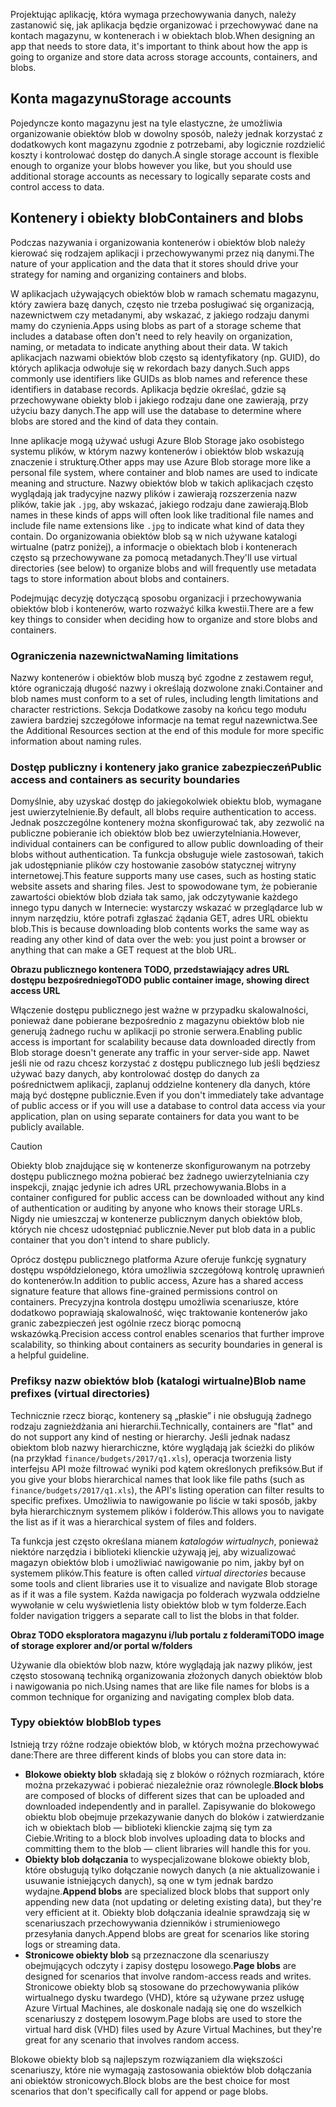 <span data-ttu-id="118d6-101">Projektując aplikację, która wymaga przechowywania danych, należy zastanowić się, jak aplikacja będzie organizować i przechowywać dane na kontach magazynu, w kontenerach i w obiektach blob.</span><span class="sxs-lookup"><span data-stu-id="118d6-101">When designing an app that needs to store data, it's important to think about how the app is going to organize and store data across storage accounts, containers, and blobs.</span></span>

## <a name="storage-accounts"></a><span data-ttu-id="118d6-102">Konta magazynu</span><span class="sxs-lookup"><span data-stu-id="118d6-102">Storage accounts</span></span>

<span data-ttu-id="118d6-103">Pojedyncze konto magazynu jest na tyle elastyczne, że umożliwia organizowanie obiektów blob w dowolny sposób, należy jednak korzystać z dodatkowych kont magazynu zgodnie z potrzebami, aby logicznie rozdzielić koszty i kontrolować dostęp do danych.</span><span class="sxs-lookup"><span data-stu-id="118d6-103">A single storage account is flexible enough to organize your blobs however you like, but you should use additional storage accounts as necessary to logically separate costs and control access to data.</span></span>

## <a name="containers-and-blobs"></a><span data-ttu-id="118d6-104">Kontenery i obiekty blob</span><span class="sxs-lookup"><span data-stu-id="118d6-104">Containers and blobs</span></span>

<span data-ttu-id="118d6-105">Podczas nazywania i organizowania kontenerów i obiektów blob należy kierować się rodzajem aplikacji i przechowywanymi przez nią danymi.</span><span class="sxs-lookup"><span data-stu-id="118d6-105">The nature of your application and the data that it stores should drive your strategy for naming and organizing containers and blobs.</span></span>

<span data-ttu-id="118d6-106">W aplikacjach używających obiektów blob w ramach schematu magazynu, który zawiera bazę danych, często nie trzeba posługiwać się organizacją, nazewnictwem czy metadanymi, aby wskazać, z jakiego rodzaju danymi mamy do czynienia.</span><span class="sxs-lookup"><span data-stu-id="118d6-106">Apps using blobs as part of a storage scheme that includes a database often don't need to rely heavily on organization, naming, or metadata to indicate anything about their data.</span></span> <span data-ttu-id="118d6-107">W takich aplikacjach nazwami obiektów blob często są identyfikatory (np. GUID), do których aplikacja odwołuje się w rekordach bazy danych.</span><span class="sxs-lookup"><span data-stu-id="118d6-107">Such apps commonly use identifiers like GUIDs as blob names and reference these identifiers in database records.</span></span> <span data-ttu-id="118d6-108">Aplikacja będzie określać, gdzie są przechowywane obiekty blob i jakiego rodzaju dane one zawierają, przy użyciu bazy danych.</span><span class="sxs-lookup"><span data-stu-id="118d6-108">The app will use the database to determine where blobs are stored and the kind of data they contain.</span></span>

<span data-ttu-id="118d6-109">Inne aplikacje mogą używać usługi Azure Blob Storage jako osobistego systemu plików, w którym nazwy kontenerów i obiektów blob wskazują znaczenie i strukturę.</span><span class="sxs-lookup"><span data-stu-id="118d6-109">Other apps may use Azure Blob storage more like a personal file system, where container and blob names are used to indicate meaning and structure.</span></span> <span data-ttu-id="118d6-110">Nazwy obiektów blob w takich aplikacjach często wyglądają jak tradycyjne nazwy plików i zawierają rozszerzenia nazw plików, takie jak `.jpg`, aby wskazać, jakiego rodzaju dane zawierają.</span><span class="sxs-lookup"><span data-stu-id="118d6-110">Blob names in these kinds of apps will often look like traditional file names and include file name extensions like `.jpg` to indicate what kind of data they contain.</span></span> <span data-ttu-id="118d6-111">Do organizowania obiektów blob są w nich używane katalogi wirtualne (patrz poniżej), a informacje o obiektach blob i kontenerach często są przechowywane za pomocą metadanych.</span><span class="sxs-lookup"><span data-stu-id="118d6-111">They'll use virtual directories (see below) to organize blobs and will frequently use metadata tags to store information about blobs and containers.</span></span>

<span data-ttu-id="118d6-112">Podejmując decyzję dotyczącą sposobu organizacji i przechowywania obiektów blob i kontenerów, warto rozważyć kilka kwestii.</span><span class="sxs-lookup"><span data-stu-id="118d6-112">There are a few key things to consider when deciding how to organize and store blobs and containers.</span></span>

### <a name="naming-limitations"></a><span data-ttu-id="118d6-113">Ograniczenia nazewnictwa</span><span class="sxs-lookup"><span data-stu-id="118d6-113">Naming limitations</span></span>

<span data-ttu-id="118d6-114">Nazwy kontenerów i obiektów blob muszą być zgodne z zestawem reguł, które ograniczają długość nazwy i określają dozwolone znaki.</span><span class="sxs-lookup"><span data-stu-id="118d6-114">Container and blob names must conform to a set of rules, including length limitations and character restrictions.</span></span> <span data-ttu-id="118d6-115">Sekcja Dodatkowe zasoby na końcu tego modułu zawiera bardziej szczegółowe informacje na temat reguł nazewnictwa.</span><span class="sxs-lookup"><span data-stu-id="118d6-115">See the Additional Resources section at the end of this module for more specific information about naming rules.</span></span>

### <a name="public-access-and-containers-as-security-boundaries"></a><span data-ttu-id="118d6-116">Dostęp publiczny i kontenery jako granice zabezpieczeń</span><span class="sxs-lookup"><span data-stu-id="118d6-116">Public access and containers as security boundaries</span></span>

<span data-ttu-id="118d6-117">Domyślnie, aby uzyskać dostęp do jakiegokolwiek obiektu blob, wymagane jest uwierzytelnienie.</span><span class="sxs-lookup"><span data-stu-id="118d6-117">By default, all blobs require authentication to access.</span></span> <span data-ttu-id="118d6-118">Jednak poszczególne kontenery można skonfigurować tak, aby zezwolić na publiczne pobieranie ich obiektów blob bez uwierzytelniania.</span><span class="sxs-lookup"><span data-stu-id="118d6-118">However, individual containers can be configured to allow public downloading of their blobs without authentication.</span></span> <span data-ttu-id="118d6-119">Ta funkcja obsługuje wiele zastosowań, takich jak udostępnianie plików czy hostowanie zasobów statycznej witryny internetowej.</span><span class="sxs-lookup"><span data-stu-id="118d6-119">This feature supports many use cases, such as hosting static website assets and sharing files.</span></span> <span data-ttu-id="118d6-120">Jest to spowodowane tym, że pobieranie zawartości obiektów blob działa tak samo, jak odczytywanie każdego innego typu danych w Internecie: wystarczy wskazać w przeglądarce lub w innym narzędziu, które potrafi zgłaszać żądania GET, adres URL obiektu blob.</span><span class="sxs-lookup"><span data-stu-id="118d6-120">This is because downloading blob contents works the same way as reading any other kind of data over the web: you just point a browser or anything that can make a GET request at the blob URL.</span></span>

<span data-ttu-id="118d6-121">**Obrazu publicznego kontenera TODO, przedstawiający adres URL dostępu bezpośredniego**</span><span class="sxs-lookup"><span data-stu-id="118d6-121">**TODO public container image, showing direct access URL**</span></span>

<span data-ttu-id="118d6-122">Włączenie dostępu publicznego jest ważne w przypadku skalowalności, ponieważ dane pobierane bezpośrednio z magazynu obiektów blob nie generują żadnego ruchu w aplikacji po stronie serwera.</span><span class="sxs-lookup"><span data-stu-id="118d6-122">Enabling public access is important for scalability because data downloaded directly from Blob storage doesn't generate any traffic in your server-side app.</span></span> <span data-ttu-id="118d6-123">Nawet jeśli nie od razu chcesz korzystać z dostępu publicznego lub jeśli będziesz używać bazy danych, aby kontrolować dostęp do danych za pośrednictwem aplikacji, zaplanuj oddzielne kontenery dla danych, które mają być dostępne publicznie.</span><span class="sxs-lookup"><span data-stu-id="118d6-123">Even if you don't immediately take advantage of public access or if you will use a database to control data access via your application, plan on using separate containers for data you want to be publicly available.</span></span>

> [!CAUTION]
> <span data-ttu-id="118d6-124">Obiekty blob znajdujące się w kontenerze skonfigurowanym na potrzeby dostępu publicznego można pobierać bez żadnego uwierzytelniania czy inspekcji, znając jedynie ich adres URL przechowywania.</span><span class="sxs-lookup"><span data-stu-id="118d6-124">Blobs in a container configured for public access can be downloaded without any kind of authentication or auditing by anyone who knows their storage URLs.</span></span> <span data-ttu-id="118d6-125">Nigdy nie umieszczaj w kontenerze publicznym danych obiektów blob, których nie chcesz udostępniać publicznie.</span><span class="sxs-lookup"><span data-stu-id="118d6-125">Never put blob data in a public container that you don't intend to share publicly.</span></span>

<span data-ttu-id="118d6-126">Oprócz dostępu publicznego platforma Azure oferuje funkcję sygnatury dostępu współdzielonego, która umożliwia szczegółową kontrolę uprawnień do kontenerów.</span><span class="sxs-lookup"><span data-stu-id="118d6-126">In addition to public access, Azure has a shared access signature feature that allows fine-grained permissions control on containers.</span></span> <span data-ttu-id="118d6-127">Precyzyjna kontrola dostępu umożliwia scenariusze, które dodatkowo poprawiają skalowalność, więc traktowanie kontenerów jako granic zabezpieczeń jest ogólnie rzecz biorąc pomocną wskazówką.</span><span class="sxs-lookup"><span data-stu-id="118d6-127">Precision access control enables scenarios that further improve scalability, so thinking about containers as security boundaries in general is a helpful guideline.</span></span>

### <a name="blob-name-prefixes-virtual-directories"></a><span data-ttu-id="118d6-128">Prefiksy nazw obiektów blob (katalogi wirtualne)</span><span class="sxs-lookup"><span data-stu-id="118d6-128">Blob name prefixes (virtual directories)</span></span>

<span data-ttu-id="118d6-129">Technicznie rzecz biorąc, kontenery są „płaskie” i nie obsługują żadnego rodzaju zagnieżdżania ani hierarchii.</span><span class="sxs-lookup"><span data-stu-id="118d6-129">Technically, containers are "flat" and do not support any kind of nesting or hierarchy.</span></span> <span data-ttu-id="118d6-130">Jeśli jednak nadasz obiektom blob nazwy hierarchiczne, które wyglądają jak ścieżki do plików (na przykład `finance/budgets/2017/q1.xls`), operacja tworzenia listy interfejsu API może filtrować wyniki pod kątem określonych prefiksów.</span><span class="sxs-lookup"><span data-stu-id="118d6-130">But if you give your blobs hierarchical names that look like file paths (such as `finance/budgets/2017/q1.xls`), the API's listing operation can filter results to specific prefixes.</span></span> <span data-ttu-id="118d6-131">Umożliwia to nawigowanie po liście w taki sposób, jakby była hierarchicznym systemem plików i folderów.</span><span class="sxs-lookup"><span data-stu-id="118d6-131">This allows you to navigate the list as if it was a hierarchical system of files and folders.</span></span>

<span data-ttu-id="118d6-132">Ta funkcja jest często określana mianem *katalogów wirtualnych*, ponieważ niektóre narzędzia i biblioteki klienckie używają jej, aby wizualizować magazyn obiektów blob i umożliwiać nawigowanie po nim, jakby był on systemem plików.</span><span class="sxs-lookup"><span data-stu-id="118d6-132">This feature is often called *virtual directories* because some tools and client libraries use it to visualize and navigate Blob storage as if it was a file system.</span></span> <span data-ttu-id="118d6-133">Każda nawigacja po folderach wyzwala oddzielne wywołanie w celu wyświetlenia listy obiektów blob w tym folderze.</span><span class="sxs-lookup"><span data-stu-id="118d6-133">Each folder navigation triggers a separate call to list the blobs in that folder.</span></span>

<span data-ttu-id="118d6-134">**Obraz TODO eksploratora magazynu i/lub portalu z folderami**</span><span class="sxs-lookup"><span data-stu-id="118d6-134">**TODO image of storage explorer and/or portal w/folders**</span></span>

<span data-ttu-id="118d6-135">Używanie dla obiektów blob nazw, które wyglądają jak nazwy plików, jest często stosowaną techniką organizowania złożonych danych obiektów blob i nawigowania po nich.</span><span class="sxs-lookup"><span data-stu-id="118d6-135">Using names that are like file names for blobs is a common technique for organizing and navigating complex blob data.</span></span>

### <a name="blob-types"></a><span data-ttu-id="118d6-136">Typy obiektów blob</span><span class="sxs-lookup"><span data-stu-id="118d6-136">Blob types</span></span>

<span data-ttu-id="118d6-137">Istnieją trzy różne rodzaje obiektów blob, w których można przechowywać dane:</span><span class="sxs-lookup"><span data-stu-id="118d6-137">There are three different kinds of blobs you can store data in:</span></span>

- <span data-ttu-id="118d6-138">**Blokowe obiekty blob** składają się z bloków o różnych rozmiarach, które można przekazywać i pobierać niezależnie oraz równolegle.</span><span class="sxs-lookup"><span data-stu-id="118d6-138">**Block blobs** are composed of blocks of different sizes that can be uploaded and downloaded independently and in parallel.</span></span> <span data-ttu-id="118d6-139">Zapisywanie do blokowego obiektu blob obejmuje przekazywanie danych do bloków i zatwierdzanie ich w obiektach blob &mdash; biblioteki klienckie zajmą się tym za Ciebie.</span><span class="sxs-lookup"><span data-stu-id="118d6-139">Writing to a block blob involves uploading data to blocks and committing them to the blob &mdash; client libraries will handle this for you.</span></span>
- <span data-ttu-id="118d6-140">**Obiekty blob dołączania** to wyspecjalizowane blokowe obiekty blob, które obsługują tylko dołączanie nowych danych (a nie aktualizowanie i usuwanie istniejących danych), są one w tym jednak bardzo wydajne.</span><span class="sxs-lookup"><span data-stu-id="118d6-140">**Append blobs** are specialized block blobs that support only appending new data (not updating or deleting existing data), but they're very efficient at it.</span></span> <span data-ttu-id="118d6-141">Obiekty blob dołączania idealnie sprawdzają się w scenariuszach przechowywania dzienników i strumieniowego przesyłania danych.</span><span class="sxs-lookup"><span data-stu-id="118d6-141">Append blobs are great for scenarios like storing logs or streaming data.</span></span>
- <span data-ttu-id="118d6-142">**Stronicowe obiekty blob** są przeznaczone dla scenariuszy obejmujących odczyty i zapisy dostępu losowego.</span><span class="sxs-lookup"><span data-stu-id="118d6-142">**Page blobs** are designed for scenarios that involve random-access reads and writes.</span></span> <span data-ttu-id="118d6-143">Stronicowe obiekty blob są stosowane do przechowywania plików wirtualnego dysku twardego (VHD), które są używane przez usługę Azure Virtual Machines, ale doskonale nadają się one do wszelkich scenariuszy z dostępem losowym.</span><span class="sxs-lookup"><span data-stu-id="118d6-143">Page blobs are used to store the virtual hard disk (VHD) files used by Azure Virtual Machines, but they're great for any scenario that involves random access.</span></span>

<span data-ttu-id="118d6-144">Blokowe obiekty blob są najlepszym rozwiązaniem dla większości scenariuszy, które nie wymagają zastosowania obiektów blob dołączania ani obiektów stronicowych.</span><span class="sxs-lookup"><span data-stu-id="118d6-144">Block blobs are the best choice for most scenarios that don't specifically call for append or page blobs.</span></span>